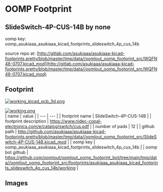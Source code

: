 # OOMP Footprint  
## SlideSwitch-4P-CUS-14B  by none  
  
oomp key: oomp_asukiaaa_asukiaaa_kicad_footprints_slideswitch_4p_cus_14b  
  
source repo at: [http://gitlab.com/asukiaaa/asukiaaa-kicad-footprints.pretty/blob/master/tmp/data//oomlout_oomp_footprint_src/WQFN48-0707.kicad_mod](http://gitlab.com/asukiaaa/asukiaaa-kicad-footprints.pretty/blob/master/tmp/data//oomlout_oomp_footprint_src/WQFN48-0707.kicad_mod)  
## Footprint  
  
[![working_kicad_pcb_3d.png](working_kicad_pcb_3d_600.png)](working_kicad_pcb_3d.png)  
  
[![working.png](working_600.png)](working.png)  
| name | value | 
| --- | --- | 
| footprint name | SlideSwitch-4P-CUS-14B | 
| footprint description | https://www.nidec-copal-electronics.com/e/catalog/switch/cus.pdf | 
| number of pads | 12 | 
| github path | http://github.com/asukiaaa/asukiaaa-kicad-footprints.pretty/blob/master/tmp/data//oomlout_oomp_footprint_src/SlideSwitch-4P-CUS-14B.kicad_mod | 
| oomp key | oomp_asukiaaa_asukiaaa_kicad_footprints_slideswitch_4p_cus_14b | 
| oomp bot github | https://github.com/oomlout/oomlout_oomp_footprint_bot/tree/main/tmp/data//oomlout_oomp_footprint_src/footprints/asukiaaa_asukiaaa_kicad_footprints_slideswitch_4p_cus_14b/working | 
## Images  
